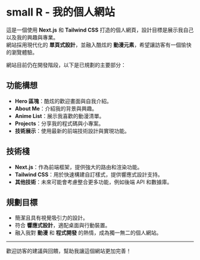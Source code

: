 # small R - 我的個人網站

這是一個使用 **Next.js** 和 **Tailwind CSS** 打造的個人網頁，設計目標是展示我自己以及我的興趣與專業。  
網站採用現代化的 **單頁式設計**，並融入酷炫的 **動漫元素**，希望讓訪客有一個愉快的瀏覽體驗。  

網站目前仍在開發階段，以下是已規劃的主要部分：  

## 功能構想
- **Hero 區塊**：酷炫的歡迎畫面與自我介紹。
- **About Me**：介紹我的背景與興趣。
- **Anime List**：展示我喜歡的動漫清單。
- **Projects**：分享我的程式碼與小專案。
- **技術展示**：使用最新的前端技術設計與實現功能。

## 技術棧
- **Next.js**：作為前端框架，提供強大的路由和渲染功能。
- **Tailwind CSS**：用於快速構建自訂樣式，提供響應式設計支持。
- **其他技術**：未來可能會考慮整合更多功能，例如後端 API 和數據庫。

## 規劃目標
- 簡潔且具有視覺吸引力的設計。
- 符合 **響應式設計**，適配桌面與行動裝置。
- 融入我對 **動漫** 和 **程式開發** 的熱情，成為獨一無二的個人網站。

---

歡迎訪客的建議與回饋，幫助我讓這個網站更加完善！  
